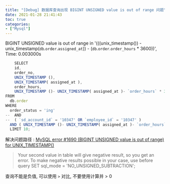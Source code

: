 ```yaml
---
title: "[Debug] 数据库查询出现 BIGINT UNSIGNED value is out of range 问题"
date: 2021-01-28 21:41:43
toc: true
categories:
- ["Mysql"]
---
```


BIGINT UNSIGNED value is out of range in '(((unix_timestamp()) - unix_timestamp(`db`.`order`.`assigned_at`)) - (`db`.`order`.`order_hours` * 3600))', Time: 0.003000s


```javascript
	SELECT
    id,
    order_no,
    UNIX_TIMESTAMP (),
    UNIX_TIMESTAMP( assigned_at ),
    order_hours,
    UNIX_TIMESTAMP ()- UNIX_TIMESTAMP( assigned_at )- `order_hours` * 3600 as diff
FROM
  db.order 
WHERE
  order_status = 'ing' 
-- 	AND
-- 	( `sd_account_id` = '10347' OR `employee_id` = '10347' ) 
  AND ( UNIX_TIMESTAMP ()- UNIX_TIMESTAMP( assigned_at )- `order_hours` * 3600 ) > 0 
  LIMIT 10;
```

解决问题路径 : [MySQL error #1690 (BIGINT UNSIGNED value is out of range) for UNIX_TIMESTAMP()](https://stackoverflow.com/questions/34115917/mysql-error-1690-bigint-unsigned-value-is-out-of-range-for-unix-timestamp)

> Your second value in table will give negative result, so you get an error.
> To make negative results possible in your case, use before query
> SET sql_mode = 'NO_UNSIGNED_SUBTRACTION';


查询不能是负值, 可以使用 `>` 对比, 不要使用计算并 > 0


